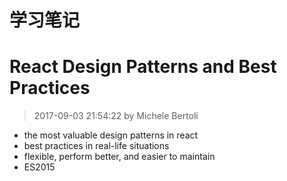 学习笔记
====

# React Design Patterns and Best Practices
> 2017-09-03 21:54:22 by Michele Bertoli 

- the most valuable design patterns in react
- best practices in real-life situations
- flexible, perform better, and easier to maintain
- ES2015




